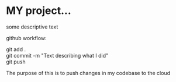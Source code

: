 # MY project...

some descriptive text

github workflow:

git add .  
git commit -m "Text describing what I did"  
git push  

The purpose of this is to push changes in my codebase to the cloud

